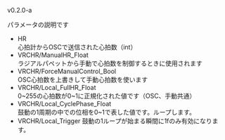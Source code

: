 v0.2.0-a

パラメータの説明です
- HR  
心拍計からOSCで送信された心拍数（int）
- VRCHR/ManualHR_Float  
ラジアルパペットから手動で心拍数を制御するときに使用されます
- VRCHR/ForceManualControl_Bool  
OSC心拍数を上書きして手動心拍数を使います
- VRCHR/Local_FullHR_Float  
0~255の心拍数が0~1に正規化された値です（OSC、手動共通）
- VRCHR/Local_CyclePhase_Float  
鼓動の1周期の中での位相を0~1で表した値です。ループします。
- VRCHR/Local_Trigger
鼓動の1ループが始まる瞬間に1fのみ有効になります。